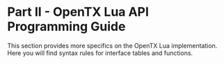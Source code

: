 # Part II - OpenTX Lua API Programming Guide
This section provides more specifics on the OpenTX Lua implementation. Here you will find syntax rules for interface tables and functions.